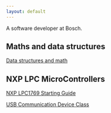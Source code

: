 ```yaml
---
layout: default
---
```


A software developer at Bosch.

## Maths and data structures

[Data structures and math](./maths_data_structures.md)


## NXP LPC MicroControllers

[NXP LPC1769 Starting Guide](./nxp_lpc1769_starting_guide.md)

[USB Communication Device Class](./usb_cdc.md)
